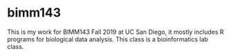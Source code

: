 # bimm143

This is my work for BIMM143 Fall 2019 at UC San Diego, it mostly includes R programs for biological data analysis.
This class is a bioinformatics lab class. 
